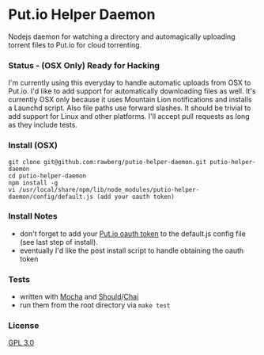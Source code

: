 Put.io Helper Daemon
====================

Nodejs daemon for watching a directory and automagically uploading torrent files to Put.io for cloud torrenting.


### Status - (OSX Only) Ready for Hacking
I'm currently using this everyday to handle automatic uploads from OSX to Put.io. I'd like to add support for automatically downloading files as well. It's currently OSX only because it uses Mountain Lion notifications and installs a Launchd script. Also file paths use forward slashes. It should be trivial to add support for Linux and other platforms. I'll accept pull requests as long as they include tests.

### Install (OSX)
    git clone git@github.com:rawberg/putio-helper-daemon.git putio-helper-daemon
    cd putio-helper-daemon
    npm install -g
    vi /usr/local/share/npm/lib/node_modules/putio-helper-daemon/config/default.js (add your oauth token)

### Install Notes
- don't forget to add your [Put.io oauth token](https://api.put.io/v2/docs/#obtain-access-token) to the default.js config file (see last step of install).
- eventually I'd like the post install script to handle obtaining the oauth token

### Tests
- written with [Mocha](http://visionmedia.github.com/mocha/) and [Should](https://github.com/visionmedia/should.js/)/[Chai](http://chaijs.com/)
- run them from the root directory via `make test`

### License
[GPL 3.0](http://opensource.org/licenses/GPL-3.0)
